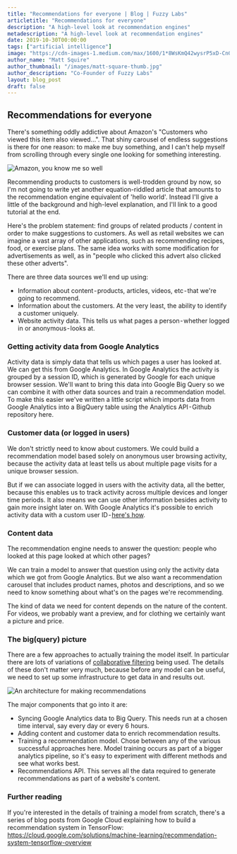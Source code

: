 ```yaml
---
title: "Recommendations for everyone | Blog | Fuzzy Labs"
articletitle: "Recommendations for everyone"
description: "A high-level look at recommendation engines"
metadescription: "A high-level look at recommendation engines"
date: 2019-10-30T00:00:00
tags: ["artificial intelligence"]
image: "https://cdn-images-1.medium.com/max/1600/1*8WsKmQ42wysrP5xD-CnGvg.png"
author_name: "Matt Squire"
author_thumbnail: "/images/matt-square-thumb.jpg"
author_description: "Co-Founder of Fuzzy Labs"
layout: blog_post
draft: false
---
```


## Recommendations for everyone
There's something oddly addictive about Amazon's "Customers who viewed this item also viewed…". That shiny carousel of endless suggestions is there for one reason: to make me buy something, and I can't help myself from scrolling through every single one looking for something interesting.

![Amazon, you know me so well](https://cdn-images-1.medium.com/max/1600/1*8WsKmQ42wysrP5xD-CnGvg.png)

Recommending products to customers is well-trodden ground by now, so I'm not going to write yet another equation-riddled article that amounts to the recommendation engine equivalent of 'hello world'. Instead I'll give a little of the background and high-level explanation, and I'll link to a good tutorial at the end.

Here's the problem statement: find groups of related products / content in order to make suggestions to customers. As well as retail websites we can imagine a vast array of other applications, such as recommending recipes, food, or exercise plans. The same idea works with some modification for advertisements as well, as in "people who clicked this advert also clicked these other adverts".

There are three data sources we'll end up using:

* Information about content - products, articles, videos, etc - that we're going to recommend.
* Information about the customers. At the very least, the ability to identify a customer uniquely.
* Website activity data. This tells us what pages a person - whether logged in or anonymous - looks at.

### Getting activity data from Google Analytics

Activity data is simply data that tells us which pages a user has looked at. We can get this from Google Analytics. In Google Analytics the activity is grouped by a session ID, which is generated by Google for each unique browser session.
We'll want to bring this data into Google Big Query so we can combine it with other data sources and train a recommendation model. To make this easier we've written a little script which imports data from Google Analytics into a BigQuery table using the Analytics API - Github repository here.

### Customer data (or logged in users)

We don't strictly need to know about customers. We could build a recommendation model based solely on anonymous user browsing activity, because the activity data at least tells us about multiple page visits for a unique browser session.

But if we can associate logged in users with the activity data, all the better, because this enables us to track activity across multiple devices and longer time periods. It also means we can use other information besides activity to gain more insight later on. With Google Analytics it's possible to enrich activity data with a custom user ID - [here's how](https://support.google.com/analytics/answer/3123666?hl=en).

### Content data

The recommendation engine needs to answer the question: people who looked at this page looked at which other pages?

We can train a model to answer that question using only the activity data which we got from Google Analytics. But we also want a recommendation carousel that includes product names, photos and descriptions, and so  we need to know something about what's on the pages we're recommending.

The kind of data we need for content depends on the nature of the content. For videos, we probably want a preview, and for clothing we certainly want a picture and price.

### The big(query) picture

There are a few approaches to actually training the model itself. In particular there are lots of variations of [collaborative filtering](https://en.wikipedia.org/wiki/Collaborative_filtering) being used. The details of these don't matter very much, because before any model can be useful, we need to set up some infrastructure to get data in and results out.

![An architecture for making recommendations](https://cdn-images-1.medium.com/max/1600/1*hA0q_wUBNfitMtj8F4nKWg.png)

The major components that go into it are:
* Syncing Google Analytics data to Big Query. This needs run at a chosen time interval, say every day or every 6 hours.
* Adding content and customer data to enrich recommendation results.
* Training a recommendation model. Chose between any of the various successful approaches here. Model training occurs as part of a bigger analytics pipeline, so it's easy to experiment with different methods and see what works best.
* Recommendations API. This serves all the data required to generate recommendations as part of a website's content.

### Further reading

If you're interested in the details of training a model from scratch, there's a series of blog posts from Google Cloud explaining how to build a recommendation system in TensorFlow: https://cloud.google.com/solutions/machine-learning/recommendation-system-tensorflow-overview
